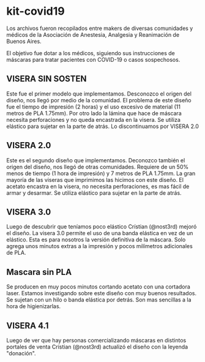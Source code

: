 # kit-covid19

Los archivos fueron recopilados entre makers de diversas comunidades y médicos de la Asociación de Anestesia, Analgesia y Reanimación de Buenos Aires. 

El objetivo fue dotar a los médicos, siguiendo sus instrucciones de máscaras para tratar pacientes con COVID-19 o casos sospechosos. 


## VISERA SIN SOSTEN

Este fue el primer modelo que implementamos. Desconozco el origen del diseño, nos llegó por medio de la comunidad. El problema de este diseño fue el tiempo de impresión (2 horas) y el uso excesivo de material (11 metros de PLA 1.75mm). Por otro lado la lámina que hace de máscara necesita perforaciones y no queda encastrada en la visera. Se utiliza elástico para sujetar en la parte de atrás. Lo discontinuamos por VISERA 2.0

## VISERA 2.0

Este es el segundo diseño que implementamos. Deconozco también el origen del diseño, nos llegó de otras comunidades. Requiere de un 50% menos de tiempo (1 hora de impresión) y 7 metros de PLA 1.75mm. La gran mayoría de las viseras que imprimimos las hicimos con este diseño.
El acetato encastra en la visera, no necesita perforaciones, es mas fácil de armar y desarmar. Se utiliza elástico para sujetar en la parte de atrás.

## VISERA 3.0

Luego de descubrir que teníamos poco elástico Crístian (@nost3rd) mejoró el diseño. La visera 3.0 permite el uso de una banda elástica en vez de un elástico. Esta es para nosotros la versión definitiva de la máscara. Solo agrega unos minutos extras a la impresión y pocos milímetros adicionales de PLA.

## Mascara sin PLA

Se producen en muy pocos minutos cortando acetato con una cortadora laser. Estamos investigando sobre este diseño con muy buenos resultados. Se sujetan con un hilo o banda elástica por detrás. Son mas sencillas a la hora de higienizarlas. 

## VISERA 4.1

Luego de ver que hay personas comercializando máscaras en distintos portales de venta Crístian (@nost3rd) actualizó el diseño con la leyenda "donación".
